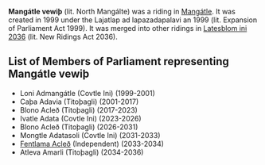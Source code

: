 **Mangátle vewiþ** (lit. North Mangálte) was a riding in [Mangátle](/2024/11/24/mangátle.html). It was created in 1999 under the Lajatlap ad lapazadapalavi an 1999 (lit. Expansion of Parliament Act 1999). It was merged into other ridings in [Latesblom ini 2036](/2024/10/26/latesblom-ini-2036.html) (lit. New Ridings Act 2036).

## List of Members of Parliament representing Mangátle vewiþ

* Loni Admangátle (Covtle Ini) (1999-2001)  
* Caþa Adavia (Titoþagli) (2001-2017)  
* Blono Acleð (Titoþagli) (2017-2023)  
* Ivatle Adata (Covtle Ini) (2023-2026)  
* Blono Acleð (Titoþagli) (2026-2031)  
* Mongtle Adatasoli (Covtle Ini) (2031-2033)  
* [Fentlama Acleð](/2024/9/9/fentlama-acleð.html) (Independent) (2033-2034)  
* Atleva Amarli (Titoþagli) (2034-2036)